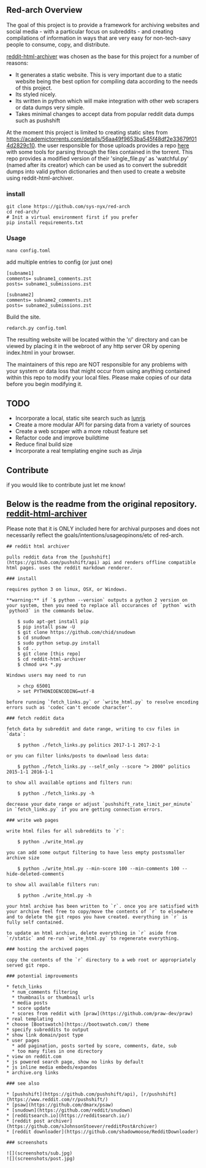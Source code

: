 ## Red-arch Overview
The goal of this project is to provide a framework for archiving websites and social media -  with a particular focus on subreddits - and creating compilations of information in ways that are very easy for non-tech-savy people to consume, copy, and distribute.

[reddit-html-archiver](https://github.com/libertysoft3/reddit-html-archiver) was chosen as the base for this project for a number of reasons:
- It generates a static website. This is very important due to a static website being the best option for compiling data according to the needs of this project.  
- Its styled nicely.
- Its written in python which will make integration with other web scrapers or data dumps very simple.
- Takes minimal changes to accept data from popular reddit data dumps such as pushshift

At the moment this project is limited to creating static sites from https://academictorrents.com/details/56aa49f9653ba545f48df2e33679f014d2829c10. the user responsible for those uploads provides a repo [here](https://github.com/Watchful1/PushshiftDumps) with some tools for parsing through the files contained in the torrent. This repo provides a modified version of their 'single_file.py' as 'watchful.py' (named after its creator) which can be used as to convert the subreddit dumps into valid python dictionaries and then used to create a website using reddit-html-archiver.
 
### install

```
git clone https://github.com/sys-nyx/red-arch
cd red-arch/
# Init a virtual environment first if you prefer
pip install requirements.txt

```

### Usage

```
nano config.toml

```
add multiple entries to config (or just one)

```
[subname1]
comments= subname1_comments.zst
posts= subname1_submissions.zst

[subname2]
comments= subname2_comments.zst
posts= subname2_submissions.zst
```

Build the site.
```
redarch.py config.toml
```

The resulting website will be located within the 'r/' directory and can be viewed by placing it in the webroot of any http server OR by opening index.html in your browser. 

The maintainers of this repo are NOT responsible for any problems with your system or data loss that might occur from using anything contained within this repo to modify your local files. Please make copies of our data before you begin modifying it. 


## TODO
- Incorporate a local, static site search such as [lunrjs](https://github.com/olivernn/lunr.js)
- Create a more modular API for parsing data from a variety of sources
- Create a web scraper with a more robust feature set
- Refactor code and improve buildtime
- Reduce final build size
- Incorporate a real templating engine such as Jinja 

## Contribute
if you would like to contribute just let me know!
  
## Below is the readme from the original repository. [reddit-html-archiver](https://github.com/libertysoft3/reddit-html-archiver)
Please note that it is ONLY included here for archival purposes and does not necessarily reflect the goals/intentions/usageopinons/etc of red-arch.  

```
## reddit html archiver

pulls reddit data from the [pushshift](https://github.com/pushshift/api) api and renders offline compatible html pages. uses the reddit markdown renderer.

### install

requires python 3 on linux, OSX, or Windows. 

**warning:** if `$ python --version` outputs a python 2 version on your system, then you need to replace all occurances of `python` with `python3` in the commands below.

    $ sudo apt-get install pip
    $ pip install psaw -U
    $ git clone https://github.com/chid/snudown
    $ cd snudown
    $ sudo python setup.py install
    $ cd ..
    $ git clone [this repo]
    $ cd reddit-html-archiver
    $ chmod u+x *.py

Windows users may need to run

    > chcp 65001
    > set PYTHONIOENCODING=utf-8

before running `fetch_links.py` or `write_html.py` to resolve encoding errors such as 'codec can't encode character'.

### fetch reddit data

fetch data by subreddit and date range, writing to csv files in `data`:

    $ python ./fetch_links.py politics 2017-1-1 2017-2-1
    
or you can filter links/posts to download less data:

    $ python ./fetch_links.py --self_only --score "> 2000" politics 2015-1-1 2016-1-1
    
to show all available options and filters run:

    $ python ./fetch_links.py -h

decrease your date range or adjust `pushshift_rate_limit_per_minute` in `fetch_links.py` if you are getting connection errors.

### write web pages

write html files for all subreddits to `r`:

    $ python ./write_html.py

you can add some output filtering to have less empty postssmaller archive size

    $ python ./write_html.py --min-score 100 --min-comments 100 --hide-deleted-comments
    
to show all available filters run:

    $ python ./write_html.py -h

your html archive has been written to `r`. once you are satisfied with your archive feel free to copy/move the contents of `r` to elsewhere and to delete the git repos you have created. everything in `r` is fully self contained.

to update an html archive, delete everything in `r` aside from `r/static` and re-run `write_html.py` to regenerate everything.

### hosting the archived pages

copy the contents of the `r` directory to a web root or appropriately served git repo.

### potential improvements

* fetch_links
  * num_comments filtering
  * thumbnails or thumbnail urls
  * media posts
  * score update
  * scores from reddit with [praw](https://github.com/praw-dev/praw)
* real templating
* choose [Bootswatch](https://bootswatch.com/) theme
* specify subreddits to output
* show link domain/post type
* user pages
  * add pagination, posts sorted by score, comments, date, sub
  * too many files in one directory
* view on reddit.com
* js powered search page, show no links by default
* js inline media embeds/expandos
* archive.org links

### see also

* [pushshift](https://github.com/pushshift/api), [r/pushshift](https://www.reddit.com/r/pushshift/)
* [psaw](https://github.com/dmarx/psaw)
* [snudown](https://github.com/reddit/snudown)
* [redditsearch.io](https://redditsearch.io/)
* [reddit post archiver](https://github.com/sJohnsonStoever/redditPostArchiver)
* [reddit downloader](https://github.com/shadowmoose/RedditDownloader)

### screenshots

![](screenshots/sub.jpg)
![](screenshots/post.jpg)
```
